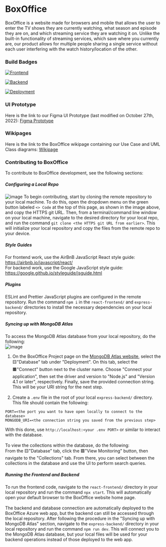 # BoxOffice

BoxOffice is a website made for browsers and mobile that allows the user to enter the TV shows
they are currently watching, what season and episode they are on, and which streaming service they
are watching it on. Unlike the built-in functionality of streaming services, which save where you currently are, our product allows for multiple people sharing a single service without each user interfering with the watch history/location of the other.

### Build Badges

[![Frontend](https://github.com/mpicazocp/BoxOffice/actions/workflows/frontend.js.yml/badge.svg?branch=main&ci-cd)](https://github.com/mpicazocp/BoxOffice/actions/workflows/frontend.js.yml)

[![Backend](https://github.com/mpicazocp/BoxOffice/actions/workflows/backend.yml/badge.svg?branch=main&ci-cd)](https://github.com/mpicazocp/BoxOffice/actions/workflows/backend.yml)

[![Deployment](https://github.com/mpicazocp/BoxOffice/actions/workflows/main_boxofficecsc307.yml/badge.svg?branch=main&ci-cd)](https://github.com/mpicazocp/BoxOffice/actions/workflows/main_boxofficecsc307.yml)

### UI Prototype

Here is the link to our Figma UI Prototype (last modified on October 27th, 2022): [Figma Prototype](https://www.figma.com/file/2VeI90O1W0TDbL1AnSYx4T/BoxOffice?node-id=0%3A1&t=CyW992dCeruMyrzb-0)

### Wikipages

Here is the link to the BoxOffice wikipage containing our Use Case and UML Class diagrams: [Wikipage](https://github.com/mpicazocp/BoxOffice/wiki)

### Contributing to BoxOffice

To contribute to BoxOffice development, see the following sections:

##### Configuring a Local Repo

![image](https://user-images.githubusercontent.com/46510323/204059226-9f8c734d-e1a3-439f-9806-b90bbb9d1033.png)
To begin contributing, start by cloning the remote repository to your local machine. To do this, open the dropdown menu on the green button labeled `<> Code` at the top of this page, as shown in the image above, and copy the HTTPS git URL. Then, from a terminal/command line window on your local machine, navigate to the desired directory for your local repo, and run the command `git clone <the HTTPS git URL from earlier>`. This will initialize your local repository and copy the files from the remote repo to your device.

##### Style Guides

For frontend work, use the AirBnB JavaScript React style guide: https://airbnb.io/javascript/react/ <br />
For backend work, use the Google JavaScript style guide: https://google.github.io/styleguide/jsguide.html

##### Plugins

ESLint and Prettier JavaScript plugins are configured in the remote repository. Run the command `npm i` in the `react-frontend/` and `express-backend/` directories to install the necessary dependencies on your local repository.

##### Syncing up with MongoDB Atlas

To access the MongoDB Atlas database from your local repository, do the following: <br />
![image](https://user-images.githubusercontent.com/46510323/200495971-e1341336-d400-4800-97e3-fe45e637e525.png)

1. On the BoxOffice Project page on the [MongoDB Atlas website](https://cloud.mongodb.com/v2/6350530296a88c42077b2e50#clusters), select the 🟨"Database" tab under "Deployment". On this tab, select the 🟧"Connect" button next to the cluster name. Choose "Connect your application", then set the driver and version to "Node.js" and "Version 4.1 or later", respectively. Finally, save the provided connection string. This will be your URI string for the next step. <br /> <br />
2. Create a `.env` file in the root of your local `express-backend/` directory. This file should contain the following: <br />

```
PORT=<the port you want to have open locally to connect to the database>
MONGODB_URI=<the connection string you saved from the previous step>
```

With this done, use `http://localhost:<your .env PORT>` or similar to interact with the database. </br ><br />
To view the collections within the database, do the following:<br />
From the 🟨"Database" tab, click the 🟩"View Monitoring" button, then navigate to the "Collections" tab. From there, you can select between the collections in the database and use the UI to perform search queries.

##### Running the Frontend and Backend

To run the frontend code, navigate to the `react-frontend/` directory in your local repository and run the command `npx start`. This will automatically open your default browser to the BoxOffice website home page.<br /><br />
The backend and database connection are automatically deployed to the BoxOffice Azure web app, but the backend can still be accessed through the local repository. After following the procedure in the "Syncing up with MongoDB Atlas" section, navigate to the `express-backend/` directory in your local repository and run the command `npm run dev`. This will connect you to the MongoDB Atlas database, but your local files will be used for your backend operations instead of those deployed to the web app.
